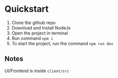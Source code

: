 # Quickstart
1. Clone the github repo
2. Download and Install NodeJs
3. Open the project in terminal
4. Run command `npm i`
5. To start the project, run the command `npm run dev`


## Notes
UI/Frontend is inside `client/src`